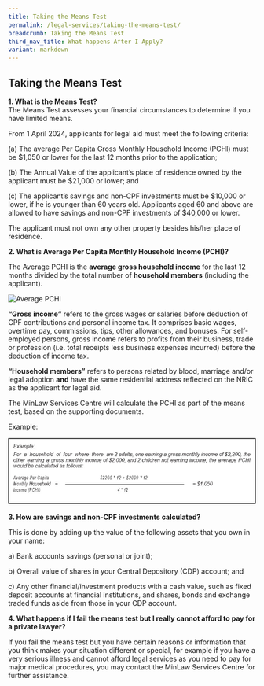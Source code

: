```yaml
---
title: Taking the Means Test
permalink: /legal-services/taking-the-means-test/
breadcrumb: Taking the Means Test
third_nav_title: What happens After I Apply?
variant: markdown
---
```

## Taking the Means Test

**1. What is the Means Test?**<br>
The Means Test assesses your financial circumstances to determine if you have limited means.

From 1 April 2024, applicants for legal aid must meet the following criteria:

(a) The average Per Capita Gross Monthly Household Income (PCHI) must be $1,050 or lower for the last 12 months prior to the application;<br>

(b) The Annual Value of the applicant’s place of residence owned by the applicant must be $21,000 or lower; and<br>

(c) The applicant’s savings and non-CPF investments must be $10,000 or lower, if he is younger than 60 years old. Applicants aged 60 and above are allowed to have savings and non-CPF investments of $40,000 or lower.<br>

The applicant must not own any other property besides his/her place of residence.


**2. What is Average Per Capita Monthly Household Income (PCHI)?**<br>

The Average PCHI is the **average gross household income** for the last 12 months divided by the total number of **household members** (including the applicant). 

![Average PCHI](/images/Average_PCHI.JPG) 


**“Gross income”** refers to the gross wages or salaries before deduction of CPF contributions and personal income tax. It comprises basic wages, overtime pay, commissions, tips, other allowances, and bonuses. For self-employed persons, gross income refers to profits from their business, trade or profession (i.e. total receipts less business expenses incurred) before the deduction of income tax.

**“Household members”** refers to persons related by blood, marriage and/or legal adoption **and** have the same residential address reflected on the NRIC as the applicant for legal aid.

The MinLaw Services Centre will calculate the PCHI as part of the means test, based on the supporting documents. 

Example:

![](/images/Example_of_PCHI_updated.jpg)


**3. How are savings and non-CPF investments calculated?**<br>

This is done by adding up the value of the following assets that you own in your name:<br>

a)	Bank accounts savings (personal or joint);<br>

b)	Overall value of shares in your Central Depository (CDP) account; and<br>

c)	Any other financial/investment products with a cash value, such as fixed deposit accounts at financial institutions, and shares, bonds and exchange traded funds aside from those in your CDP account. <br>


**4. What happens if I fail the means test but I really cannot afford to pay for a private lawyer?**

If you fail the means test but you have certain reasons or information that you think makes your situation different or special, for example if you have a very serious illness and cannot afford legal services as you need to pay for major medical procedures, you may contact the MinLaw Services Centre for further assistance.